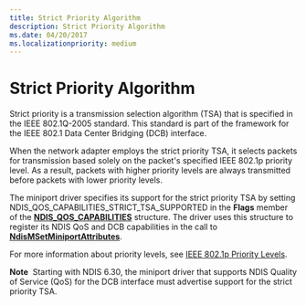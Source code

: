 ```yaml
---
title: Strict Priority Algorithm
description: Strict Priority Algorithm
ms.date: 04/20/2017
ms.localizationpriority: medium
---
```


# Strict Priority Algorithm


Strict priority is a transmission selection algorithm (TSA) that is specified in the IEEE 802.1Q-2005 standard. This standard is part of the framework for the IEEE 802.1 Data Center Bridging (DCB) interface.

When the network adapter employs the strict priority TSA, it selects packets for transmission based solely on the packet's specified IEEE 802.1p priority level. As a result, packets with higher priority levels are always transmitted before packets with lower priority levels.

The miniport driver specifies its support for the strict priority TSA by setting NDIS\_QOS\_CAPABILITIES\_STRICT\_TSA\_SUPPORTED in the **Flags** member of the [**NDIS\_QOS\_CAPABILITIES**](/windows-hardware/drivers/ddi/ntddndis/ns-ntddndis-_ndis_qos_capabilities) structure. The driver uses this structure to register its NDIS QoS and DCB capabilities in the call to [**NdisMSetMiniportAttributes**](/windows-hardware/drivers/ddi/ndis/nf-ndis-ndismsetminiportattributes).

For more information about priority levels, see [IEEE 802.1p Priority Levels](ieee-802-1p-priority-levels.md).

**Note**  Starting with NDIS 6.30, the miniport driver that supports NDIS Quality of Service (QoS) for the DCB interface must advertise support for the strict priority TSA.

 

 

